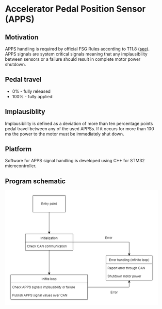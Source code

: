 # Accelerator Pedal Position Sensor (APPS)

## Motivation

APPS handling is required by official FSG Rules according to T11.8 ([see](https://www.formulastudent.de/fileadmin/user_upload/all/2022/rules/FS-Rules_2022_v1.0.pdf#page=58)). APPS signals are system critical signals meaning that any implausibility between sensors or a failure should result in complete motor power shutdown.

## Pedal travel

* 0% - fully released
* 100% - fully applied

## Implausiblity

Implausibility is defined as a deviation of more than ten percentage points pedal travel
between any of the used APPSs. If it occurs for more than 100 ms the power to the motor must be immediately shut down.

## Platform

Software for APPS signal handling is developed using C++ for STM32 microcontroller.

## Program schematic

![APPS diagram](/Images/APPS_diagram.png)